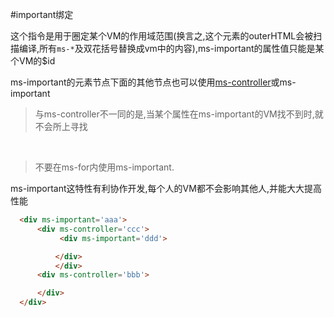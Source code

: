 #important绑定

这个指令是用于圈定某个VM的作用域范围(换言之,这个元素的outerHTML会被扫描编译,所有`ms-*`及双花括号替换成vm中的内容),ms-important的属性值只能是某个VM的$id

ms-important的元素节点下面的其他节点也可以使用[ms-controller](ms-controller.md)或ms-important

> 与ms-controller不一同的是,当某个属性在ms-important的VM找不到时,就不会所上寻找

&nbsp;
> 不要在ms-for内使用ms-important.

ms-important这特性有利协作开发,每个人的VM都不会影响其他人,并能大大提高性能

```html
  <div ms-important='aaa'>
      <div ms-controller='ccc'>
           <div ms-important='ddd'>

          </div>
          </div>
      <div ms-controller='bbb'>

      </div>
  </div>
```